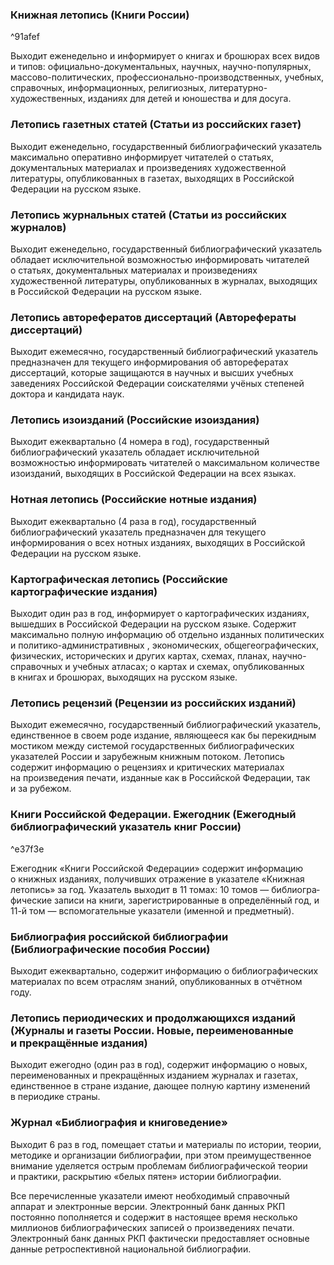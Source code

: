### Книжная летопись (Книги России)

^91afef

Выходит еженедельно и информирует о книгах и брошюрах всех видов и типов: официально-документальных, научных, научно-популярных, массово-политических, профессионально-производственных, учебных, справочных, информационных, религиозных, литературно-художественных, изданиях для детей и юношества и для досуга.

### Летопись газетных статей (Статьи из российских газет)

Выходит еженедельно, государственный библиографический указатель максимально оперативно информирует читателей о статьях, документальных материалах и произведениях художественной литературы, опубликованных в газетах, выходящих в Российской Федерации на русском языке.

### Летопись журнальных статей (Статьи из российских журналов)

Выходит еженедельно, государственный библиографический указатель обладает исключительной возможностью информировать читателей о статьях, документальных материалах и произведениях художественной литературы, опубликованных в журналах, выходящих в Российской Федерации на русском языке.

### Летопись авторефератов диссертаций (Авторефераты диссертаций)

Выходит ежемесячно, государственный библиографический указатель предназначен для текущего информирования об авторефератах диссертаций, которые защищаются в научных и высших учебных заведениях Российской Федерации соискателями учёных степеней доктора и кандидата наук.

### Летопись изоизданий (Российские изоиздания)

Выходит ежеквартально (4 номера в год), государственный библиографический указатель обладает исключительной возможностью информировать читателей о максимальном количестве изоизданий, выходящих в Российской Федерации на всех языках.

### Нотная летопись (Российские нотные издания)

Выходит ежеквартально (4 раза в год), государственный библиографический указатель предназначен для текущего информирования о всех нотных изданиях, выходящих в Российской Федерации на русском языке.

### Картографическая летопись (Российские картографические издания)

Выходит один раз в год, информирует о картографических изданиях, вышедших в Российской Федерации на русском языке. Содержит максимально полную информацию об отдельно изданных политических и политико-административных , экономических, общегеографических, физических, исторических и других картах, схемах, планах, научно-справочных и учебных атласах; о картах и схемах, опубликованных в книгах и брошюрах, выходящих на русском языке.

### Летопись рецензий (Рецензии из российских изданий)

Выходит ежемесячно, государственный библиографический указатель, единственное в своем роде издание, являющееся как бы перекидным мостиком между системой государственных библиографических указателей России и зарубежным книжным потоком. Летопись содержит информацию о рецензиях и критических материалах на произведения печати, изданные как в Российской Федерации, так и за рубежом.

### Книги Российской Федерации. Ежегодник (Ежегодный библиографический указатель книг России)

^e37f3e

Ежегодник «Книги Российской Федерации» содержит информацию о книжных изданиях, получивших отражение в указателе «Книжная летопись» за год. Указатель выходит в 11 томах: 10 томов — библиогра­фические записи на книги, зарегистрированные в определённый год, и 11-й том — вспомогательные указатели (именной и предметный).

### Библиография российской библиографии (Библиографические пособия России)

Выходит ежеквартально, содержит информацию о библиографических материалах по всем отраслям знаний, опубликованных в отчётном году.

### Летопись периодических и продолжающихся изданий (Журналы и газеты России. Новые, переименованные и прекращённые издания)

Выходит ежегодно (один раз в год), содержит информацию о новых, переименованных и прекращённых изданием журналах и газетах, единственное в стране издание, дающее полную картину изменений в периодике страны.


### Журнал «Библиография и книговедение»

Выходит 6 раз в год, помещает статьи и материалы по истории, теории, методике и организации библиографии, при этом преимущественное внимание уделяется острым проблемам библиографической теории и практики, раскрытию «белых пятен» истории библиографии.

Все перечисленные указатели имеют необходимый справочный аппарат и электронные версии. Электронный банк данных РКП постоянно пополняется и содержит в настоящее время несколько миллионов библиографических записей о произведениях печати. Электронный банк данных РКП фактически предоставляет основные данные ретроспективной национальной библиографии.
